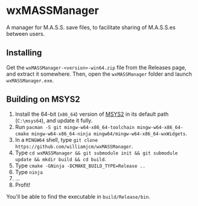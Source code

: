 # wxMASSManager

A manager for M.A.S.S. save files, to facilitate sharing of M.A.S.S.es between users.

## Installing

Get the `wxMASSManager-<version>-win64.zip` file from the Releases page, and extract it somewhere. Then, open the `wxMASSManager` folder and launch `wxMASSManager.exe`.

## Building on MSYS2

1. Install the 64-bit (`x86_64`) version of [MSYS2](https://www.msys2.org/) in its default path (`C:\msys64`), and update it fully.
2. Run `pacman -S git mingw-w64-x86_64-toolchain mingw-w64-x86_64-cmake mingw-w64-x86_64-ninja mingw64/mingw-w64-x86_64-wxWidgets`.
3. In a `MINGW64` shell, type `git clone https://github.com/williamjcm/wxMASSManager`.
4. Type `cd wxMASSManager && git submodule init && git submodule update && mkdir build && cd build`.
5. Type `cmake -GNinja -DCMAKE_BUILD_TYPE=Release ..`
6. Type `ninja`
7. ...
8. Profit!

You'll be able to find the executable in `build/Release/bin`.
